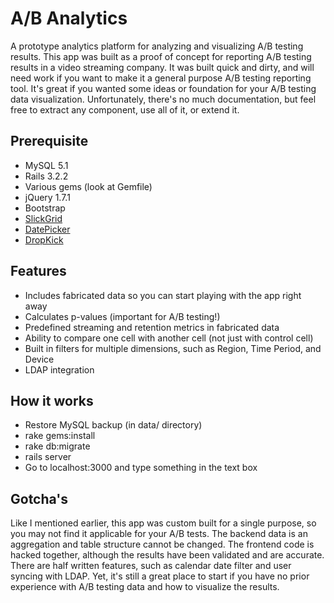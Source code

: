A/B Analytics
====================

A prototype analytics platform for analyzing and visualizing A/B testing results.  This app was built as a proof of concept for reporting A/B testing results in a video streaming company. It was built quick and dirty, and will need work if you want to make it a general purpose A/B testing reporting tool. It's great if you wanted some ideas or foundation for your A/B testing data visualization. Unfortunately, there's no much documentation, but feel free to extract any component, use all of it, or extend it.

## Prerequisite
* MySQL 5.1
* Rails 3.2.2
* Various gems (look at Gemfile)
* jQuery 1.7.1
* Bootstrap
* [SlickGrid](https://github.com/mleibman/SlickGrid)
* [DatePicker](http://foxrunsoftware.github.com/DatePicker/)
* [DropKick](https://github.com/JamieLottering/DropKick)

## Features
* Includes fabricated data so you can start playing with the app right away
* Calculates p-values (important for A/B testing!)
* Predefined streaming and retention metrics in fabricated data
* Ability to compare one cell with another cell (not just with control cell)
* Built in filters for multiple dimensions, such as Region, Time Period, and Device
* LDAP integration

## How it works
* Restore MySQL backup (in data/ directory)
* rake gems:install
* rake db:migrate
* rails server
* Go to localhost:3000 and type something in the text box

## Gotcha's
Like I mentioned earlier, this app was custom built for a single purpose, so you may not find it applicable for your A/B tests.  The backend data is an aggregation and table structure cannot be changed.  The frontend code is hacked together, although the results have been validated and are accurate. There are half written features, such as calendar date filter and user syncing with LDAP. Yet, it's still a great place to start if you have no prior experience with A/B testing data and how to visualize the results.